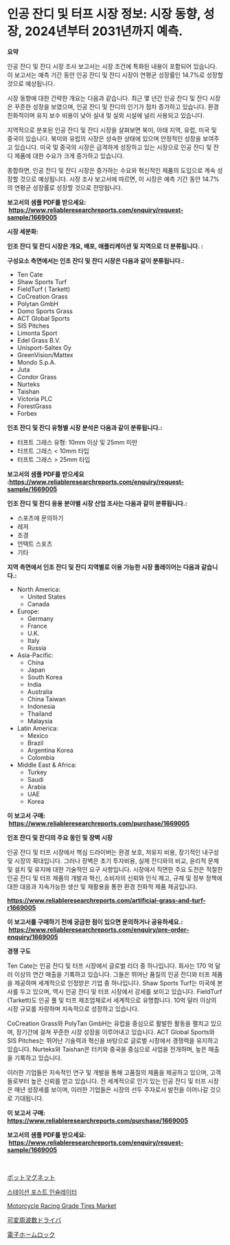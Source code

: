 <p><h1>인공 잔디 및 터프 시장 정보: 시장 동향, 성장, 2024년부터 2031년까지 예측.</h1></p><p><strong>요약</strong></p>
<p><p>인공 잔디 및 잔디 시장 조사 보고서는 시장 조건에 특화된 내용이 포함되어 있습니다. 이 보고서는 예측 기간 동안 인공 잔디 및 잔디 시장이 연평균 성장률인 14.7%로 성장할 것으로 예상됩니다.</p><p>시장 동향에 대한 간략한 개요는 다음과 같습니다. 최근 몇 년간 인공 잔디 및 잔디 시장은 꾸준한 성장을 보였으며, 인공 잔디 및 잔디의 인기가 점차 증가하고 있습니다. 환경 친화적이며 유지 보수 비용이 낮아 실내 및 실외 시설에 널리 사용되고 있습니다.</p><p>지역적으로 분포된 인공 잔디 및 잔디 시장을 살펴보면 북미, 아태 지역, 유럽, 미국 및 중국이 있습니다. 북미와 유럽의 시장은 성숙한 상태에 있으며 안정적인 성장을 보여주고 있습니다. 미국 및 중국의 시장은 급격하게 성장하고 있는 시장으로 인공 잔디 및 잔디 제품에 대한 수요가 크게 증가하고 있습니다.</p><p>종합하면, 인공 잔디 및 잔디 시장은 증가하는 수요와 혁신적인 제품의 도입으로 계속 성장할 것으로 예상됩니다. 시장 조사 보고서에 따르면, 이 시장은 예측 기간 동안 14.7%의 연평균 성장률로 성장할 것으로 전망됩니다.</p></p>
<p><strong>보고서의 샘플 PDF를 받으세요: &nbsp;<a href="https://www.reliableresearchreports.com/enquiry/request-sample/1669005">https://www.reliableresearchreports.com/enquiry/request-sample/1669005</a></strong></p>
<p><strong>시장 세분화:</strong></p>
<p><strong> 인조 잔디 및 잔디 시장은 개요, 배포, 애플리케이션 및 지역으로 더 분류됩니다. :</strong></p>
<p><strong>구성요소 측면에서는 인조 잔디 및 잔디 시장은 다음과 같이 분류됩니다.:</strong></p>
<p><ul><li>Ten Cate</li><li>Shaw Sports Turf</li><li>FieldTurf ( Tarkett)</li><li>CoCreation Grass</li><li>Polytan GmbH</li><li>Domo Sports Grass</li><li>ACT Global Sports</li><li>SIS Pitches</li><li>Limonta Sport</li><li>Edel Grass B.V.</li><li>Unisport-Saltex Oy</li><li>GreenVision/Mattex</li><li>Mondo S.p.A.</li><li>Juta</li><li>Condor Grass</li><li>Nurteks</li><li>Taishan</li><li>Victoria PLC</li><li>ForestGrass</li><li>Forbex</li></ul></p>
<p><strong> 인조 잔디 및 잔디 유형별 시장 분석은 다음과 같이 분류됩니다.:</strong></p>
<p><ul><li>터프트 그래스 유형: 10mm 이상 및 25mm 미만</li><li>터프트 그래스 < 10mm 타입</li><li>터프트 그래스 > 25mm 타입</li></ul></p>
<p><strong>보고서의 샘플 PDF를 받으세요 :<a href="https://www.reliableresearchreports.com/enquiry/request-sample/1669005">https://www.reliableresearchreports.com/enquiry/request-sample/1669005</a></strong></p>
<p><strong> 인조 잔디 및 잔디 응용 분야별 시장 산업 조사는 다음과 같이 분류됩니다.:</strong></p>
<p><ul><li>스포츠에 문의하기</li><li>레저</li><li>조경</li><li>언택트 스포츠</li><li>기타</li></ul></p>
<p><strong>지역 측면에서 인조 잔디 및 잔디 지역별로 이용 가능한 시장 플레이어는 다음과 같습니다.:</strong></p>
<p><ul>
    <li>
        North America:
        <ul>
            <li>United States</li>
            <li>Canada</li>
        </ul>
    </li>
    <li>
        Europe:
        <ul>
            <li>Germany</li>
            <li>France</li>
            <li>U.K.</li>
            <li>Italy</li>
            <li>Russia</li>
        </ul>
    </li>
    <li>
        Asia-Pacific:
        <ul>
            <li>China</li>
            <li>Japan</li>
            <li>South Korea</li>
            <li>India</li>
            <li>Australia</li>
            <li>China Taiwan</li>
            <li>Indonesia</li>
            <li>Thailand</li>
            <li>Malaysia</li>
        </ul>
    </li>
    <li>
        Latin America:
        <ul>
            <li>Mexico</li>
            <li>Brazil</li>
            <li>Argentina Korea</li>
            <li>Colombia</li>
        </ul>
    </li>
    <li>
        Middle East & Africa:
        <ul>
            <li>Turkey</li>
            <li>Saudi</li>
            <li>Arabia</li>
            <li>UAE</li>
            <li>Korea</li>
        </ul>
    </li>
    </ul></p>
<p><strong>이 보고서 구매: &nbsp;<a href="https://www.reliableresearchreports.com/purchase/1669005">https://www.reliableresearchreports.com/purchase/1669005</a></strong></p>
<p><strong>인조 잔디 및 잔디의 주요 동인 및 장벽 시장</strong></p>
<p><p>인공 잔디 및 터프 시장에서 핵심 드라이버는 환경 보호, 저유지 비용, 장기적인 내구성 및 시장의 확대입니다. 그러나 장벽은 초기 투자비용, 실제 잔디와의 비교, 윤리적 문제 및 설치 및 유지에 대한 기술적인 요구 사항입니다. 시장에서 직면한 주요 도전은 적절한 인공 잔디 및 터프 제품의 개발과 혁신, 소비자의 신뢰와 인식 제고, 규제 및 정부 정책에 대한 대응과 지속가능한 생산 및 재활용을 통한 환경 친화적 제품 제공입니다.</p></p>
<p><strong><a href="https://www.reliableresearchreports.com/artificial-grass-and-turf-r1669005">https://www.reliableresearchreports.com/artificial-grass-and-turf-r1669005</a></strong></p>
<p><strong>이 보고서를 구매하기 전에 궁금한 점이 있으면 문의하거나 공유하세요.: &nbsp;<a href="https://www.reliableresearchreports.com/enquiry/pre-order-enquiry/1669005">https://www.reliableresearchreports.com/enquiry/pre-order-enquiry/1669005</a></strong></p>
<p><strong>경쟁 구도</strong></p>
<p><p>Ten Cate는 인공 잔디 및 터프 시장에서 글로벌 리더 중 하나입니다. 회사는 170 억 달러 이상의 연간 매출을 기록하고 있습니다. 그들은 뛰어난 품질의 인공 잔디와 터프 제품을 제공하며 세계적으로 인정받은 기업 중 하나입니다. Shaw Sports Turf는 미국에 본사를 두고 있으며, 역시 인공 잔디 및 터프 시장에서 강세를 보이고 있습니다. FieldTurf (Tarkett)도 인공 풀 및 터프 제조업체로서 세계적으로 유명합니다. 10억 달러 이상의 시장 규모를 자랑하며 지속적으로 성장하고 있습니다.</p><p>CoCreation Grass와 PolyTan GmbH는 유럽을 중심으로 활발한 활동을 펼치고 있으며, 장기간에 걸쳐 꾸준한 시장 성장을 이루어내고 있습니다. ACT Global Sports와 SIS Pitches는 뛰어난 기술력과 혁신을 바탕으로 글로벌 시장에서 경쟁력을 유지하고 있습니다. Nurteks와 Taishan은 터키와 중국을 중심으로 사업을 전개하며, 높은 매출을 기록하고 있습니다.</p><p>이러한 기업들은 지속적인 연구 및 개발을 통해 고품질의 제품을 제공하고 있으며, 고객들로부터 높은 신뢰를 얻고 있습니다. 전 세계적으로 인기 있는 인공 잔디 및 터프 시장은 매년 성장세를 보이며, 이러한 기업들은 시장의 선두 주자로서 발전을 이어나갈 것으로 기대됩니다.</p></p>
<p><strong>이 보고서 구매: &nbsp; <a href="https://www.reliableresearchreports.com/purchase/1669005">https://www.reliableresearchreports.com/purchase/1669005</a></strong></p>
<p><strong>보고서의 샘플 PDF를 받으세요: &nbsp;<a href="https://www.reliableresearchreports.com/enquiry/request-sample/1669005">https://www.reliableresearchreports.com/enquiry/request-sample/1669005</a></strong><strong></strong></p>
<p>&nbsp;</p>
<p><p><a href="https://medium.com/@bertramveum2023/%E3%83%9D%E3%83%83%E3%83%88%E3%83%9E%E3%82%B0%E3%83%8D%E3%83%83%E3%83%88%E5%B8%82%E5%A0%B4-%E5%B8%82%E5%A0%B4cagr-%E5%B8%82%E5%A0%B4%E3%83%88%E3%83%AC%E3%83%B3%E3%83%89-%E3%81%8A%E3%82%88%E3%81%B3%E6%88%90%E9%95%B7%E6%88%A6%E7%95%A5%E3%81%AB%E9%96%A2%E3%81%99%E3%82%8B%E6%B4%9E%E5%AF%9F-90ee6723f6dc">ポットマグネット</a></p><p><a href="https://medium.com/@jenniferstanley2022/%EB%94%94%EC%BD%94%EB%94%A9-%EC%8A%A4%ED%85%8C%EC%9D%B4%EC%85%98-%ED%8F%AC%EC%8A%A4%ED%8A%B8-%EC%A0%88%EC%97%B0%EC%B2%B4-%EC%8B%9C%EC%9E%A5-%EC%A7%80%ED%91%9C-%EC%8B%9C%EC%9E%A5-%EC%A0%90%EC%9C%A0%EC%9C%A8-%ED%8A%B8%EB%A0%8C%EB%93%9C-%EB%B0%8F-%EC%84%B1%EC%9E%A5-%ED%8C%A8%ED%84%B4-a418ae8abfd7">스테이션 포스트 인슐레이터</a></p><p><a href="https://issuu.com/reportprime-2/docs/motorcycle-racing-grade-tires-market-size-2030.ppt">Motorcycle Racing Grade Tires Market</a></p><p><a href="https://github.com/pepo3k/Market-Research-Report-List-1/blob/main/709966017709.md">可変周波数ドライバ</a></p><p><a href="https://github.com/vhemk0794148/Market-Research-Report-List-1/blob/main/718523017708.md">電子ホームロック</a></p></p>